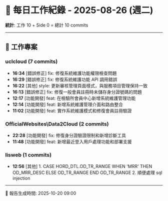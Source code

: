 # 📅 每日工作紀錄 - 2025-08-26 (週二)

**統計**: 工作 10 + Side 0 = 總計 10 commits

---

## 💼 工作專案

### uclcloud (7 commits)

- **16:34** [錯誤修正] fix: 修復系統維護功能權限檢查問題
- **16:29** [錯誤修正] fix: 修復系統維護功能 API 調用錯誤
- **16:22** [其他] style: 更新審核管理頁面樣式，與服務項目管理保持一致
- **16:13** [錯誤修正] fix: 修復一般會員註冊時未儲存身分證號碼的問題
- **12:17** [功能開發] feat: 在檢驗所會員中心新增系統維護管理功能
- **12:14** [功能開發] feat: 新增系統維護管理介面和路由整合
- **11:02** [功能開發] feat: 實作系統維護模式和修復會員註冊驗證

### OfficialWebsites\Data2Cloud (2 commits)

- **22:28** [功能開發] fix: 修復身分證驗證限制和新增診斷工具
- **11:48** [功能開發] feat: 新增最近登入用戶處理功能和部署支援

### lisweb (1 commits)

- **12:56** [其他] 1.  CASE HORD_DTL.OD_TR_RANGE WHEN 'MRR' THEN OD_MRR_DESC ELSE OD_TR_RANGE END OD_TR_RANGE 2. 順便處理 sql injection

---

📅 報告生成時間: 2025-10-20 09:00
